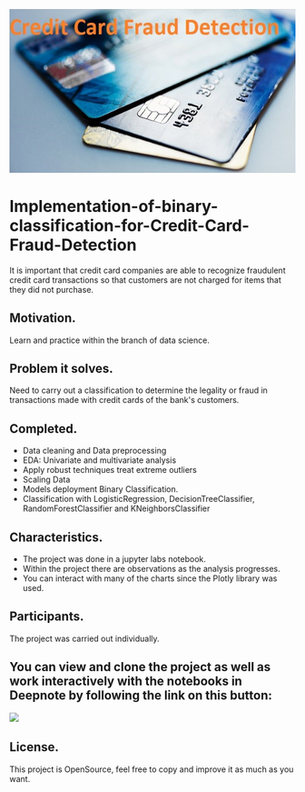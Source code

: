 [<img src="images/front_page.jpg" width="900" target="_blank" alt="Click to go to this project's GitHub repository" title="Click to go to this project's GitHub repository"/>](https://github.com/AAZG/Implementation-of-binary-classification-for-Credit-Card-Fraud-Detection)

# Implementation-of-binary-classification-for-Credit-Card-Fraud-Detection

It is important that credit card companies are able to recognize fraudulent credit card transactions so that customers are not charged for items that they did not purchase.

## Motivation.
Learn and practice within the branch of data science.

## Problem it solves.
Need to carry out a classification to determine the legality or fraud in transactions made with credit cards of the bank's customers.

## Completed.
- Data cleaning and Data preprocessing
- EDA: Univariate and multivariate analysis
- Apply robust techniques treat extreme outliers
- Scaling Data
- Models deployment Binary Classification.
- Classification with LogisticRegression, DecisionTreeClassifier, RandomForestClassifier and KNeighborsClassifier

## Characteristics.
* The project was done in a jupyter labs notebook.
* Within the project there are observations as the analysis progresses.
* You can interact with many of the charts since the Plotly library was used.


## Participants.
The project was carried out individually.

## You can view and clone the project as well as work interactively with the notebooks in Deepnote by following the link on this button:
[<img src="https://deepnote.com/buttons/try-in-a-jupyter-notebook.svg">](https://deepnote.com/@aazg/Implementation-of-binary-classification-for-Credit-Card-Fraud-Detection-9dd13b3d-1e27-4f69-ad18-621f5e71f5fe)

## License.
This project is OpenSource, feel free to copy and improve it as much as you want.
